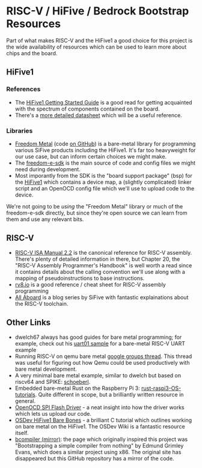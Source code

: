 # RISC-V / HiFive / Bedrock Bootstrap Resources

Part of what makes RISC-V and the HiFive1 a good choice for this project is the wide
availability of resources which can be used to learn more about chips and the board.

## HiFive1

### References

- The [HiFive1 Getting Started Guide](https://sifive.cdn.prismic.io/sifive%2F9c57065b-6d28-465b-b67d-f416894123a9_hifive1-getting-started-v1.0.2.pdf) is a good read for getting acquainted with the spectrum of components contained on the board.
- There's a [more detailed datasheet](https://sifive.cdn.prismic.io/sifive%2F4d063bf8-3ae6-4db6-9843-ee9076ebadf7_fe310-g000.pdf) which will be a useful reference.

### Libraries

- [Freedom Metal](https://sifive.github.io/freedom-metal-docs/introduction.html#what-is-freedom-metal) (code [on GitHub](https://github.com/sifive/freedom-metal/tree/master)) is a bare-metal library for programming various SiFive products including the HiFive1. It's far too heavyweight for our use case, but can inform certain choices we might make.
- The [freedom-e-sdk](https://github.com/sifive/freedom-e-sdk) is the main source of code and config files we might need during development.
- Most imporantly from the SDK is the "board support package" (bsp) for the [HiFive1](https://github.com/sifive/freedom-e-sdk/tree/30c143eb5445f47edb351ba54c84ff8285dc27a9/bsp/sifive-hifive1) which contains a device map, a (slightly complicated) linker script and an OpenOCD config file which we'll use to upload code to the device.

We're not going to be _using_ the "Freedom Metal" library or much of the freedom-e-sdk directly, but since they're open source we can learn from them and use any relevant bits.

## RISC-V

- [RISC-V ISA Manual 2.2](https://github.com/riscv/riscv-isa-manual/blob/3f98f6087b75e52ec4f61681769b5f6931df2f06/release/riscv-spec-v2.2.pdf) is the canonical reference for RISC-V assembly. There's plenty of detailed information in there, but Chapter 20, the "RISC-V Assembly Programmer's Handbook" is well worth a read since it contains details about the calling convention we'll use along with a mapping of pseudoinstructions to base instructions.
- [rv8.io](https://rv8.io/asm.html) is a good reference / cheat sheet for RISC-V assembly programming
- [All Aboard](https://www.sifive.com/blog/all-aboard-part-1-compiler-args) is a blog series by SiFive with fantastic explainations about the RISC-V toolchain.

## Other Links

- dwelch67 always has good guides for bare metal programming; for example, check out his [uart01 sample](https://github.com/dwelch67/sifive_samples/tree/master/hifive1/uart01) for a bare-metal RISC-V UART example
- Running RISC-V on qemu bare metal [google groups thread](https://groups.google.com/a/groups.riscv.org/forum/#!topic/sw-dev/IET9LBFJohU). This thread was useful for figuring out how Qemu could be used productively with bare metal development.
- A very minimal bare metal example, similar to dwelch but based on riscv64 and SPIKE: [schoeberl](https://github.com/schoeberl/cae-examples).
- Embedded bare-metal Rust on the Raspberry Pi 3: [rust-raspi3-OS-tutorials](https://github.com/rust-embedded/rust-raspi3-OS-tutorials). Quite different in scope, but a brilliantly written resource in general.
- [OpenOCD SPI Flash Driver](https://github.com/riscv/riscv-openocd/blob/riscv/src/flash/nor/fespi.c) - a neat insight into how the driver works which lets us upload our code.
- [OSDev HiFive1 Bare Bones](https://wiki.osdev.org/HiFive-1_Bare_Bones#The_Bare_Bones) - a brilliant C tutorial which outlines working on bare metal on the HiFive1. The OSDev Wiki is a fantastic resource itself.
- [bcompiler (mirror)](https://github.com/smtlaissezfaire/bcompiler): the page which originally inspired this project was "Bootstrapping a simple compiler from nothing" by Edmund Grimley Evans, which does a similar project using x86. The original site has disappeared but this GitHub repository has a mirror of the code.